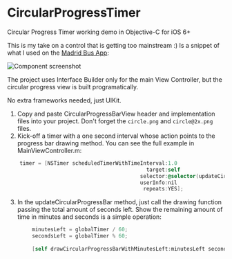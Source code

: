 CircularProgressTimer
=====================

Circular Progress Timer working demo in Objective-C for iOS 6+

This is my take on a control that is getting too mainstream :)
Is a snippet of what I used on the [Madrid Bus App](http://madridbus.co/):

![Component screenshot](http://f.cl.ly/items/1N1h153u1N0e0Z38432M/CircularProgressBar.png)

The project uses Interface Builder only for the main View Controller, but the circular progress view is built programatically.

No extra frameworks needed, just UIKit.

1. Copy and paste CircularProgressBarView header and implementation files into your project. Don't forget the `circle.png` and `circle@2x.png` files.
2. Kick-off a timer with a one second interval whose action points to the progress bar drawing method. You can see the full example in MainViewController.m:


```objective-c
    timer = [NSTimer scheduledTimerWithTimeInterval:1.0
                                             target:self
                                           selector:@selector(updateCircularProgressBar)
                                           userInfo:nil
                                            repeats:YES];

```


3. In the updateCircularProgressBar method, just call the drawing function passing the total amount of seconds left. Show the remaining amount of time in minutes and seconds is a simple operation:


```objective-c
        minutesLeft = globalTimer / 60;
        secondsLeft = globalTimer % 60;
    
        [self drawCircularProgressBarWithMinutesLeft:minutesLeft secondsLeft:secondsLeft]
```
